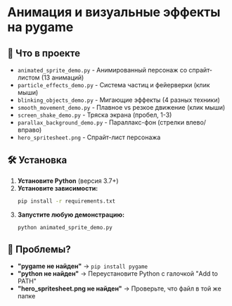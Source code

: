 # Анимация и визуальные эффекты на pygame

## 📁 Что в проекте

- `animated_sprite_demo.py` - Анимированный персонаж со спрайт-листом (13 анимаций)
- `particle_effects_demo.py` - Система частиц и фейерверки (клик мыши)
- `blinking_objects_demo.py` - Мигающие эффекты (4 разных техники)
- `smooth_movement_demo.py` - Плавное vs резкое движение (клик мыши)
- `screen_shake_demo.py` - Тряска экрана (пробел, 1-3)
- `parallax_background_demo.py` - Параллакс-фон (стрелки влево/вправо)
- `hero_spritesheet.png` - Спрайт-лист персонажа

## 🛠️ Установка

1. **Установите Python** (версия 3.7+)
2. **Установите зависимости:**
   ```bash
   pip install -r requirements.txt
   ```
3. **Запустите любую демонстрацию:**
   ```bash
   python animated_sprite_demo.py
   ```

## 🔧 Проблемы?

- **"pygame не найден"** → `pip install pygame`
- **"python не найден"** → Переустановите Python с галочкой "Add to PATH"
- **"hero_spritesheet.png не найден"** → Проверьте, что файл в той же папке
